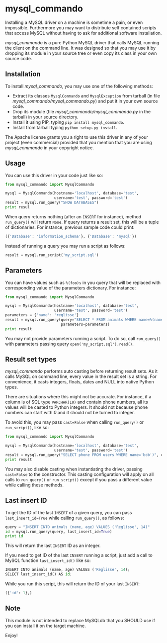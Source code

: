 mysql_commando
==============

Installing a MySQL driver on a machine is sometime a pain, or even impossible.
Furthermore you may want to distribute self contained scripts that access MySQL
without having to ask for additional software installation.

*mysql_commando* is a pure Python MySQL driver that calls MySQL running
the client on the command line. It was designed so that you may use it by
dropping its module in your source tree or even copy its class in your own
source code.

Installation
------------

To install *mysql_commando*, you may use one of the following methods:

- Extract its classes `MysqlCommando` and `MysqlException` from tarball (in file
  *mysql_commando/mysql_commando.py*) and put it in your own source code.
- Drop its module (file *mysql_commando/mysql_commando.py* in the tarball)
  in your source directory.
- Install it using PIP, typing `pip install mysql_commando`.
- Install from tarball typing `python setup.py install`.

The Apache license grants you a right to use this driver in any of your project
(even commercial) provided that you mention that you are using
*mysql_commando* in your copyright notice.

Usage
-----

You can use this driver in your code just like so:

```python
from mysql_commando import MysqlCommando

mysql = MysqlCommando(hostname='localhost', database='test',
                      username='test', password='test')
result = mysql.run_query("SHOW DATABASES")
print resul
```

When query returns nothing (after an `INSERT` for instance), method
`run_query()` will return `None`. If query returns a result set, this will
be a tuple of dictionaries. For instance, previous sample code could print:

```python
({'Database': 'information_schema'}, {'Database': 'mysql'})
```

Instead of running a query you may run a script as follows:

```python
result = mysql.run_script('my_script.sql')
```

Parameters
----------

You can have values such as `%(foo)s` in you query that will be replaced
with corresponding value of the parameters dictionary. For instance:

```python
from mysql_commando import MysqlCommando

mysql = MysqlCommando(hostname='localhost', database='test',
                      username='test', password='test')
parameters = {'name': 'reglisse'}
result = mysql.run_query(query="SELECT * FROM animals WHERE name=%(name)s",
                         parameters=parameters)
print result
```

You may not provide parameters running a script. To do so, call `run_query()`
with parameters passing query `open('my_script.sql').read()`.

Result set types
----------------

*mysql_commando* performs auto casting before returning result sets. As it
calls MySQL on command line, every value in the result set is a string. For
convenience, it casts integers, floats, dates and NULL into native Python types.

There are situations where this might not be accurate. For instance, if a column
is of SQL type `VARCHAR(10)` and contain phone numbers, all its values will be
casted to Python integers. It should not because phone numbers can start with
*0* and it should not be turned to integer.

To avoid this, you may pass `cast=False` when calling `run_query()` or
`run_script()`, like so:

```python
from mysql_commando import MysqlCommando

mysql = MysqlCommando(hostname='localhost', database='test',
                      username='test', password='test')
result = mysql.run_query("SELECT phone FROM users WHERE name='bob')", cast=False)
print result
```

You may also disable casting when instantiating the driver, passing
`cast=False` to the constructor. This casting configuration will apply on all
calls to `run_query()` or `run_script()` except if you pass a different
value while calling these methods.

Last insert ID
--------------

To get the ID of the last `INSERT` of a given query, you can pass
`last_insert_id=True` while calling `run_query()`, as follows:

```python
query = "INSERT INTO animals (name, age) VALUES ('Reglisse', 14)"
id = mysql.run_query(query, last_insert_id=True)
print id
```

This will return the last `INSERT` ID as an integer.

If you need to get ID of the last `INSERT` running a script, just add a call to 
MySQL function `last_insert_id()` like so:

```python
INSERT INTO animals (name, age) VALUES ('Reglisse', 14);
SELECT last_insert_id() AS id;
```

While you run this script, this will return the ID of your last `INSERT`:

```python
({'id': 1},)
```

Note
----

This module is not intended to replace MySQLdb that you SHOULD use if you can
install it on the target machine.

Enjoy!
